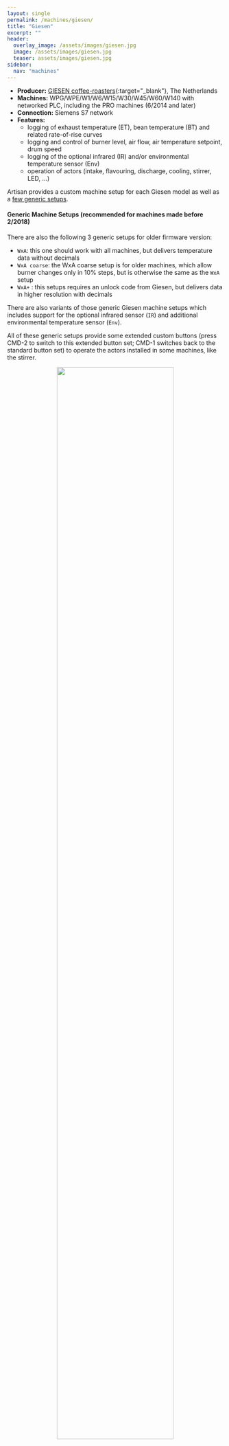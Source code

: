 ```yaml
---
layout: single
permalink: /machines/giesen/
title: "Giesen"
excerpt: ""
header:
  overlay_image: /assets/images/giesen.jpg
  image: /assets/images/giesen.jpg
  teaser: assets/images/giesen.jpg
sidebar:
  nav: "machines"
---
```


* __Producer:__ [GIESEN coffee-roasters](https://www.giesen.com/){:target="_blank"}, The Netherlands
* __Machines:__ WPG/WPE/W1/W6/W15/W30/W45/W60/W140 with networked PLC, including the PRO machines (6/2014 and later)
* __Connection:__ Siemens S7 network
* __Features:__
  - logging of exhaust temperature (ET), bean temperature (BT) and related rate-of-rise curves
  - logging and control of burner level, air flow, air temperature setpoint, drum speed
  - logging of the optional infrared (IR) and/or environmental temperature sensor (Env)
  - operation of actors (intake, flavouring, discharge, cooling, stirrer, LED, ...)

Artisan provides a custom machine setup for each Giesen model as well as a [few generic setups](#generic-machine-setups).




#### Generic Machine Setups (recommended for machines made before 2/2018)

There are also the following 3 generic setups for older firmware version:

- `WxA`: this one should work with all machines, but delivers temperature data without decimals
- `WxA coarse`: the WxA coarse setup is for older machines, which allow burner changes only in 10% steps, but is otherwise the same as the `WxA` setup
- `WxA+` : this setups requires an unlock code from Giesen, but delivers data in higher resolution with decimals

There are also variants of those generic Giesen machine setups which includes support for the optional infrared sensor (`IR`) and additional environmental temperature sensor (`Env`).

All of these generic setups provide some extended custom buttons (press CMD-2 to switch to this extended button set; CMD-1 switches back to the standard button set) to operate the actors installed in some machines, like the stirrer.
 
 
<figure>
<center>
<a href="{{ site.baseurl }}/assets/images/buttons-giesen.png">
<img src="{{ site.baseurl }}/assets/images/buttons-giesen.png" style="width: 80%;"></a>
    <figcaption>custom event buttons</figcaption>
</center>
</figure>




### Setup

The computer running Artisan must be on the same IP network as the Giesen roaster. Configure your computer to use a static IP address in the range of the roaster (192.168.2.x, 192.168.3.x or 172.30.30.x) but with x different from that of the roaster (see the tables below). Choose 255.255.255.0 as subnet mask.

#### Default IP Addresses Giesen Roasters before 2/2018 without touch panel:

| Model | IP-Roaster        | IP-PC (ex)       |
|-------|-------------------|------------------|
| W1    | 192.168.**2**.199 | 192.168.**2**.42 |
| W6    | 192.168.**2**.199 | 192.168.**2**.42 |
| W15   | 192.168.**2**.199 | 192.168.**2**.42 |
|       |                   |                  |
| W30   | 192.168.**3**.199 | 192.168.**3**.42 |
| W45   | 192.168.**3**.199 | 192.168.**3**.42 |
| W60   | 192.168.**3**.199 | 192.168.**3**.42 |


#### Default IP Addresses Giesen Roasters before 2/2018 with touch panel:

| Model | IP-Roaster        | IP-PC (ex)       |
|-------|-------------------|------------------|
| W1    | 192.168.**2**.180 | 192.168.**2**.42 |
| W6    | 192.168.**2**.180 | 192.168.**2**.42 |
| W15   | 192.168.**2**.180 | 192.168.**2**.42 |
|       |                   |                  |
| W30   | 192.168.**3**.180 | 192.168.**3**.42 |
| W45   | 192.168.**3**.180 | 192.168.**3**.42 |
| W60   | 192.168.**3**.180 | 192.168.**3**.42 |



#### Default IP Addresses Giesen Roasters after 2/2018:

| Model   | IP-Roaster   | IP-PC (ex)   |
|---------|--------------|--------------|
| WPG/WPE | 172.30.30.10 | 172.30.30.42 |
| W1      | 172.30.30.30 | 172.30.30.42 |
| W6      | 172.30.30.50 | 172.30.30.42 |
| W15     | 172.30.30.50 | 172.30.30.42 |
| W30     | 172.30.30.70 | 172.30.30.42 |
| W45     | 172.30.30.90 | 172.30.30.42 |
| W60     | 172.30.30.90 | 172.30.30.42 |
| W140    | 172.30.30.110 | 172.30.30.42 |

 
This can be done on Windows using the Network Sharing Center by adding a TCP/IPv4 Local Area Connection with those properties. On macOS you set your ethernet port in the Network Control panel to "IPv4: Manually" and fill in the IP and subnet mask accordingly.

**Watch out!** Artisan doesn't monitor unsafe temperatures, so you should never leave the roaster alone.
{: .notice--primary}

<a name="EnergyRatings"></a>
## Energy Ratings


|Model|Source|Size (kg)|Burner (kW)|Motor (kW)|
|:-----|:-----:|:-----:|:-----:|:-----:|
|||
| WPE | Elec | 0.2 | 3.3 | 0.5
| WPG | LPG/NG | 0.2 | 3 | 0.5
|||
| W1 | Elec | 1 | 5 | 1
| W1 | LPG/NG | 1 | 5 | 1
| W6 | Elec | 6 | 19.2 | 1.12
| W6 | LPG/NG | 6 | 19.2 | 1.12
| W15 | Elec | 15 | 35 | 3.5
| W15 | LPG/NG | 15 | 35 | 3.5
|||
| W30 | LPG/NG | 30 | 71 | 5.1
| W45 | LPG/NG | 45 | 128 | 9.7
| W60 | LPG/NG | 60 | 174 | 12
| W140 | LPG/NG | 60 | 412 | 27.53

